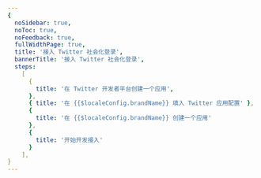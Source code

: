 ```yaml
---
{
  noSidebar: true,
  noToc: true,
  noFeedback: true,
  fullWidthPage: true,
  title: '接入 Twitter 社会化登录',
  bannerTitle: '接入 Twitter 社会化登录',
  steps:
    [
      {
        title: '在 Twitter 开发者平台创建一个应用',
      },
      { title: '在 {{$localeConfig.brandName}} 填入 Twitter 应用配置' },
      {
        title: '在 {{$localeConfig.brandName}} 创建一个应用'
      },
      {
        title: '开始开发接入'
      }
    ],
}
---
```


<IntegrationDetail backLink="/en/guides/connections/social"/>

